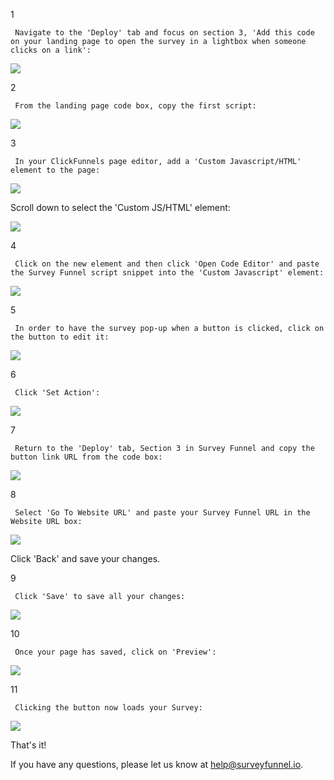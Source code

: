 1

     Navigate to the 'Deploy' tab and focus on section 3, 'Add this code on your landing page to open the survey in a lightbox when someone clicks on a link': 

![](https://d33v4339jhl8k0.cloudfront.net/docs/assets/53974d6ce4b0c76107b109d1/images/59cd195a2c7d3a73488d3cc2/file-MzdR4yMe4F.png)

2

     From the landing page code box, copy the first script: 

![](https://d33v4339jhl8k0.cloudfront.net/docs/assets/53974d6ce4b0c76107b109d1/images/59cd197e042863033a1d356d/file-KBNOMH1b3q.png)

3

     In your ClickFunnels page editor, add a 'Custom Javascript/HTML' element to the page: 

![](https://d33v4339jhl8k0.cloudfront.net/docs/assets/53974d6ce4b0c76107b109d1/images/59cd291e2c7d3a73488d3dce/file-FceYsu1Jhn.png)

Scroll down to select the 'Custom JS/HTML' element:

![](https://d33v4339jhl8k0.cloudfront.net/docs/assets/53974d6ce4b0c76107b109d1/images/58f911460428634b4a3279c9/file-JZsdASyH9b.png)

4

     Click on the new element and then click 'Open Code Editor' and paste the Survey Funnel script snippet into the 'Custom Javascript' element: 

![](https://d33v4339jhl8k0.cloudfront.net/docs/assets/53974d6ce4b0c76107b109d1/images/59cd2964042863033a1d3670/file-wURrrjmhLN.png)

5

     In order to have the survey pop-up when a button is clicked, click on the button to edit it: 

![](https://d33v4339jhl8k0.cloudfront.net/docs/assets/53974d6ce4b0c76107b109d1/images/59cd29a5042863033a1d3672/file-hQ15PDdmKk.png)

6

     Click 'Set Action': 

![](https://d33v4339jhl8k0.cloudfront.net/docs/assets/53974d6ce4b0c76107b109d1/images/58f914b40428634b4a3279de/file-BG6X1DOvYr.png)

7

     Return to the 'Deploy' tab, Section 3 in Survey Funnel and copy the button link URL from the code box: 

![](https://d33v4339jhl8k0.cloudfront.net/docs/assets/53974d6ce4b0c76107b109d1/images/59cd1a95042863033a1d357a/file-pu0Lm5hnlf.png)

8

     Select 'Go To Website URL' and paste your Survey Funnel URL in the Website URL box: 

![](https://d33v4339jhl8k0.cloudfront.net/docs/assets/53974d6ce4b0c76107b109d1/images/58f918362c7d3a057f886bd7/file-T7P8mtDoRX.png)

Click 'Back' and save your changes.

9

     Click 'Save' to save all your changes: 

![](https://d33v4339jhl8k0.cloudfront.net/docs/assets/53974d6ce4b0c76107b109d1/images/59cd2a70042863033a1d367a/file-oiDxIrZb36.png)

10

     Once your page has saved, click on 'Preview': 

![](https://d33v4339jhl8k0.cloudfront.net/docs/assets/53974d6ce4b0c76107b109d1/images/59cd2a832c7d3a73488d3ddb/file-EXy9G3VlNS.png)

11

     Clicking the button now loads your Survey: 

![](https://d33v4339jhl8k0.cloudfront.net/docs/assets/53974d6ce4b0c76107b109d1/images/59cd2ab1042863033a1d367e/file-GSrlRNuTid.png)

That's it!

If you have any questions, please let us know at
[help@surveyfunnel.io](mailto:mailto:help@surveyfunnel.io).

